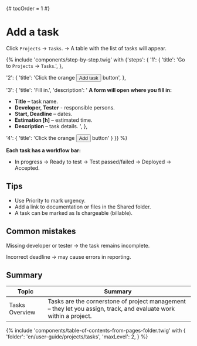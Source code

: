 {# tocOrder = 1 #}

# Add a task

Click `Projects` → `Tasks`.
 → A table with the list of tasks will appear.

{% include 'components/step-by-step.twig' with {'steps': {
  '1': {
    'title': 'Go to `Projects` → `Tasks`.',
  },

  '2': {
    'title': 'Click the orange <button class="btn btn-add"><span class="icon"><i class="fas fa-plus"></i></span><span class="text">Add task</span></button> button',
  },

  '3': {
    'title': 'Fill in.',
    'description': '
**A form will open where you fill in:**
  *  **Title** – task name.
  *  **Developer, Tester** - responsible persons.
  *  **Start, Deadline** – dates.
  *  **Estimation [h]** – estimated time.
  *  **Description** – task details.
    ',
  },

  '4': {
    'title': 'Click the orange <button class="btn btn-add"><span class="icon"><i class="fas fa-plus"></i></span><span class="text">Add</span></button> button'
  }
}} %}

**Each task has a workflow bar:**
*  In progress → Ready to test → Test passed/failed → Deployed → Accepted.


## Tips
*  Use Priority to mark urgency.
*  Add a link to documentation or files in the Shared folder.
*  A task can be marked as Is chargeable (billable).

## Common mistakes
Missing developer or tester → the task remains incomplete.

Incorrect deadline → may cause errors in reporting.

## Summary
| Topic                       | Summary                                                                                                           |
|-----------------------------|-------------------------------------------------------------------------------------------------------------------|
| Tasks Overview              | Tasks are the cornerstone of project management – they let you assign, track, and evaluate work within a project. |
                                         


{% include 'components/table-of-contents-from-pages-folder.twig' with {
  'folder': 'en/user-guide/projects/tasks',
  'maxLevel': 2,
} %}
